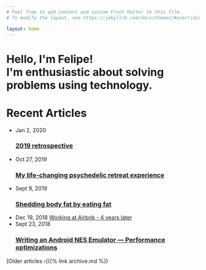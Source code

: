 ```yaml
---
# Feel free to add content and custom Front Matter to this file.
# To modify the layout, see https://jekyllrb.com/docs/themes/#overriding-theme-defaults

layout: home
---
```

<div class="hero">
  <h1 class="text-center">
  Hello, I'm Felipe!<br>
  I'm enthusiastic about solving problems using technology.
  </h1>
</div>
<h1>Recent Articles</h1>
<ul class="post-list">
  <li>
    <span class="post-meta">Jan 2, 2020</span>
    <h3>
      <a class="post-link" href="2019/12/25/my-2019-retrospective.html">
        2019 retrospective
      </a>
    </h3>
  </li>
  <li>
    <span class="post-meta">Oct 27, 2019</span>
    <h3>
      <a class="post-link" href="/2019/10/27/my-psychedelic-retreat-experience.html">
        My life-changing psychedelic retreat experience
      </a>
    </h3>
  </li>
  <li>
    <span class="post-meta">Sept 9, 2019</span>
    <h3>
      <a class="post-link" href="https://medium.com/@felipecsl/shedding-body-fat-by-eating-fat-f569579b5f48" target="_blank">
        Shedding body fat by eating fat
      </a>
    </h3>
  </li>
  <li>
    <span class="post-meta">Dec 19, 2018</span>
    <a class="post-link" href="https://medium.com/@felipecsl/working-at-airbnb-4-years-later-2ac15de324d7" target="_blank">
      Working at Airbnb - 4 years later
    </a>
  </li>
  <li>
    <span class="post-meta">Sept 23, 2018</span>
    <h3>
      <a class="post-link" href="https://proandroiddev.com/writing-an-android-nes-emulator-performance-optimizations-86c2907e1c6" target="_blank">
        Writing an Android NES Emulator — Performance optimizations
      </a>
    </h3>
  </li>
</ul>
[Older articles &rsaquo;]({% link archive.md %})